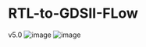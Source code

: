 # RTL-to-GDSII-FLow
v5.0
![image](https://github.com/user-attachments/assets/9d089a6a-eb4b-4651-ac29-b472cf9c7c6e)
![image](https://github.com/user-attachments/assets/efd52587-f04d-4543-b25d-ae40c2d8e05a)
